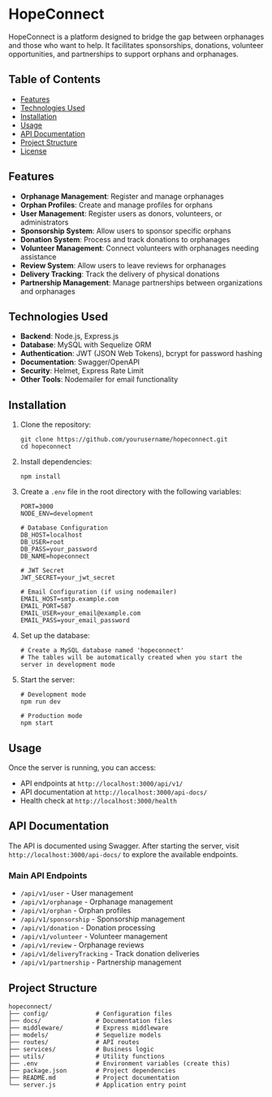 # HopeConnect

HopeConnect is a platform designed to bridge the gap between orphanages and those who want to help. It facilitates sponsorships, donations, volunteer opportunities, and partnerships to support orphans and orphanages.

## Table of Contents
- [Features](#features)
- [Technologies Used](#technologies-used)
- [Installation](#installation)
- [Usage](#usage)
- [API Documentation](#api-documentation)
- [Project Structure](#project-structure)
- [License](#license)

## Features

- **Orphanage Management**: Register and manage orphanages
- **Orphan Profiles**: Create and manage profiles for orphans
- **User Management**: Register users as donors, volunteers, or administrators
- **Sponsorship System**: Allow users to sponsor specific orphans
- **Donation System**: Process and track donations to orphanages
- **Volunteer Management**: Connect volunteers with orphanages needing assistance
- **Review System**: Allow users to leave reviews for orphanages
- **Delivery Tracking**: Track the delivery of physical donations
- **Partnership Management**: Manage partnerships between organizations and orphanages

## Technologies Used

- **Backend**: Node.js, Express.js
- **Database**: MySQL with Sequelize ORM
- **Authentication**: JWT (JSON Web Tokens), bcrypt for password hashing
- **Documentation**: Swagger/OpenAPI
- **Security**: Helmet, Express Rate Limit
- **Other Tools**: Nodemailer for email functionality

## Installation

1. Clone the repository:
   ```
   git clone https://github.com/yourusername/hopeconnect.git
   cd hopeconnect
   ```

2. Install dependencies:
   ```
   npm install
   ```

3. Create a `.env` file in the root directory with the following variables:
   ```
   PORT=3000
   NODE_ENV=development
   
   # Database Configuration
   DB_HOST=localhost
   DB_USER=root
   DB_PASS=your_password
   DB_NAME=hopeconnect
   
   # JWT Secret
   JWT_SECRET=your_jwt_secret
   
   # Email Configuration (if using nodemailer)
   EMAIL_HOST=smtp.example.com
   EMAIL_PORT=587
   EMAIL_USER=your_email@example.com
   EMAIL_PASS=your_email_password
   ```

4. Set up the database:
   ```
   # Create a MySQL database named 'hopeconnect'
   # The tables will be automatically created when you start the server in development mode
   ```

5. Start the server:
   ```
   # Development mode
   npm run dev
   
   # Production mode
   npm start
   ```

## Usage

Once the server is running, you can access:

- API endpoints at `http://localhost:3000/api/v1/`
- API documentation at `http://localhost:3000/api-docs/`
- Health check at `http://localhost:3000/health`

## API Documentation

The API is documented using Swagger. After starting the server, visit `http://localhost:3000/api-docs/` to explore the available endpoints.

### Main API Endpoints

- `/api/v1/user` - User management
- `/api/v1/orphanage` - Orphanage management
- `/api/v1/orphan` - Orphan profiles
- `/api/v1/sponsorship` - Sponsorship management
- `/api/v1/donation` - Donation processing
- `/api/v1/volunteer` - Volunteer management
- `/api/v1/review` - Orphanage reviews
- `/api/v1/deliveryTracking` - Track donation deliveries
- `/api/v1/partnership` - Partnership management

## Project Structure

```
hopeconnect/
├── config/             # Configuration files
├── docs/               # Documentation files
├── middleware/         # Express middleware
├── models/             # Sequelize models
├── routes/             # API routes
├── services/           # Business logic
├── utils/              # Utility functions
├── .env                # Environment variables (create this)
├── package.json        # Project dependencies
├── README.md           # Project documentation
└── server.js           # Application entry point
```

